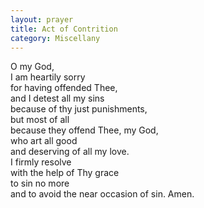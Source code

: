 ```yaml
---
layout: prayer
title: Act of Contrition
category: Miscellany
---
```

O my God,  
I am heartily sorry  
for having offended Thee,  
and I detest all my sins  
because of thy just punishments,  
but most of all  
because they offend Thee, my God,  
who art all good  
and deserving of all my love.  
I firmly resolve  
with the help of Thy grace  
to sin no more  
and to avoid the near occasion of sin.
Amen.